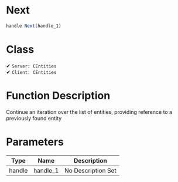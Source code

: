 # Next
```js	
handle Next(handle_1)
```
# Class
✔ `Server: CEntities`  
✔ `Client: CEntities`  

# Function Description
Continue an iteration over the list of entities, providing reference to a previously found entity
# Parameters
Type|Name|Description
--|--|--
handle|handle_1|No Description Set

